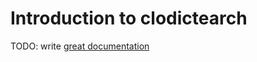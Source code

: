 # Introduction to clodictearch 

TODO: write [great documentation](http://jacobian.org/writing/what-to-write/)
